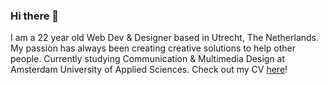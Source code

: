 ### Hi there 👋
I am a 22 year old Web Dev & Designer based in Utrecht, The Netherlands. My passion has always been creating creative solutions to help other people. Currently studying Communication & Multimedia Design at Amsterdam University of Applied Sciences. Check out my CV [here](https://read.cv/sjors)!


<!--
**SjorsWijsman/SjorsWijsman** is a ✨ _special_ ✨ repository because its `README.md` (this file) appears on your GitHub profile.

Here are some ideas to get you started:

- 🔭 I’m currently working on ...
- 🌱 I’m currently learning ...
- 👯 I’m looking to collaborate on ...
- 🤔 I’m looking for help with ...
- 💬 Ask me about ...
- 📫 How to reach me: ...
- 😄 Pronouns: ...
- ⚡ Fun fact: ...
-->
